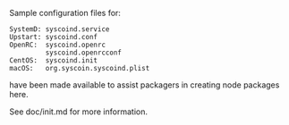 ﻿Sample configuration files for:
```
SystemD: syscoind.service
Upstart: syscoind.conf
OpenRC:  syscoind.openrc
         syscoind.openrcconf
CentOS:  syscoind.init
macOS:   org.syscoin.syscoind.plist
```
have been made available to assist packagers in creating node packages here.

See doc/init.md for more information.
